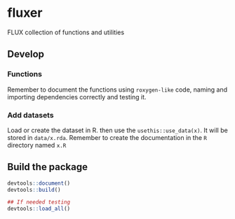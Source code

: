 # fluxer
FLUX collection of functions and utilities

## Develop

### Functions
Remember to document the functions using `roxygen-like` code, naming and importing dependencies correctly and testing it.

### Add datasets 
Load or create the dataset in R. then use the `usethis::use_data(x)`. It will be stored in `data/x.rda`.
Remember to create the documentation in the `R` directory named `x.R`

## Build the package

```R
devtools::document()
devtools::build()

## If needed testing
devtools::load_all()

```
